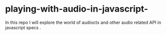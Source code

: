 # playing-with-audio-in-javascript-
In this repo I will explore the world of audioctx and other audio related API in javascript specs .
